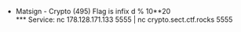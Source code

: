 * Matsign - Crypto (495)
Flag is infix d % 10**20  
*** Service: nc 178.128.171.133 5555 | nc crypto.sect.ctf.rocks 5555 